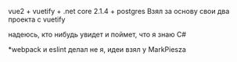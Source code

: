 vue2 + vuetify + .net core 2.1.4 + postgres
Взял за основу свои два проекта с vuetify 

надеюсь, кто нибудь увидет и поймет, что я знаю C# 

*webpack и eslint делал не я, идеи взял у MarkPiesza
